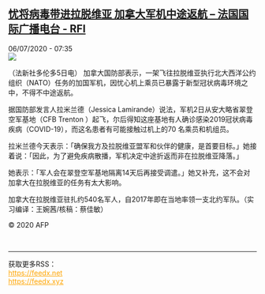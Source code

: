 <!--1594018481000-->
[忧将病毒带进拉脱维亚 加拿大军机中途返航 – 法国国际广播电台 - RFI](http://www.rfi.fr//cn/contenu/20200706-%E5%BF%A7%E5%B0%86%E7%97%85%E6%AF%92%E5%B8%A6%E8%BF%9B%E6%8B%89%E8%84%B1%E7%BB%B4%E4%BA%9A-%E5%8A%A0%E6%8B%BF%E5%A4%A7%E5%86%9B%E6%9C%BA%E4%B8%AD%E9%80%94%E8%BF%94%E8%88%AA)
------

<div>06/07/2020 - 07:35</div><img src="https://s.rfi.fr/media/display/05bad64a-bf50-11ea-a46a-005056a98db9/w:310/p:16x9/int0003b.200706133502.jpg"><div class="t-content__body u-clearfix"><div class="m-interstitial"></div><p>（法新社多伦多5日电）    加拿大国防部表示，一架飞往拉脱维亚执行北大西洋公约组织（NATO）任务的加国军机，因忧心机上乘员已暴露于新型冠状病毒环境之中，不得不中途返航。</p><p>    据国防部发言人拉米兰德（Jessica Lamirande）说法，军机2日从安大略省翠登空军基地（CFB Trenton ）起飞，尔后得知这座基地有人确诊感染2019冠状病毒疾病（COVID-19），而这名患者有可能接触过机上的70 名乘员和机组员。</p><p>    拉米兰德今天表示：「确保我方及拉脱维亚盟军和伙伴的健康，是首要目标。」她接着说：「因此，为了避免疾病散播，军机决定中途折返而非在拉脱维亚降落。」</p><p>    她表示：「军人会在翠登空军基地隔离14天后再接受调遣。」她又补充，这不会对加拿大在拉脱维亚的任务有太大影响。</p><p>    加拿大在拉脱维亚驻扎约540名军人，自2017年即在当地率领一支北约军队。（实习编译：王婉茜/核稿：蔡佳敏）</p><p class="t-copyright">© 2020 AFP</p>        </div><br><hr><div>获取更多RSS：<br><a href="https://feedx.net" style="color:orange" target="_blank">https://feedx.net</a> <br><a href="https://feedx.xyz" style="color:orange" target="_blank">https://feedx.xyz</a><br></div>
